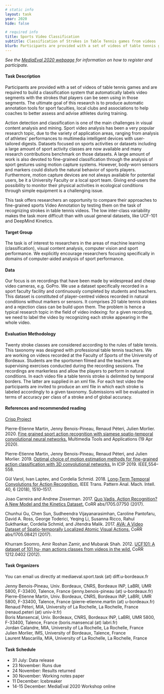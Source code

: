 ```yaml
---
# static info
layout: task
year: 2020
hide: false

# required info
title: Sports Video Classification
subtitle: Classification of Strokes in Table Tennis games from videos
blurb: Participants are provided with a set of videos of table tennis games and are required to build a classification system that automatically labels video segments with the strokes that players can be seen using in those segments. The ultimate goal of this research is to produce automatic annotation tools for sport faculties, local clubs and associations to help coaches to better assess and advise athletes during training.
---
```


<!-- # please respect the structure below-->
*See the [MediaEval 2020 webpage](https://multimediaeval.github.io/editions/2020/) for information on how to register and participate.*

#### Task Description
Participants are provided with a set of videos of table tennis games and are required to build a classification system that automatically labels video segments with the strokes that players can be seen using in those segments. The ultimate goal of this research is to produce automatic annotation tools for sport faculties, local clubs and associations to help coaches to better assess and advise athletes during training.

Action detection and classification is one of the main challenges in visual content analysis and mining. Sport video analysis has been a very popular research topic, due to the variety of application areas, ranging from analysis of athletes' performances to multimedia intelligent devices with user-tailored digests. Datasets focused on sports activities or datasets including a large amount of sport activity classes are now available and many research contributions benchmark on those datasets. A large amount of work is also devoted to fine-grained classification through the analysis of sport gestures using motion capture systems. However, body-worn sensors and markers could disturb the natural behavior of sports players. Furthermore, motion capture devices are not always available for potential users, be it a University Faculty or a local sport team.  Giving end-users the possibility to monitor their physical activities in ecological conditions through simple equipment is a challenging issue.

This task offers researchers an opportunity to compare their approaches to fine-grained sports Video Annotation by testing them on the task of recognizing strokes in table tennis videos. The low inter-class variability makes the task more difficult than with usual general datasets, like UCF-101 and DeepMind Kinetics.

#### Target Group
The task is of interest to researchers in the areas of machine learning (classification), visual content analysis, computer vision and sport performance. We explicitly encourage researchers focusing specifically in domains of computer-aided analysis of sport performance.

#### Data
Our focus is on recordings that have been made by widespread and cheap video cameras, e.g. GoPro. We use a dataset specifically recorded in a sport faculty facility and continuously completed by students and teachers. This dataset is constituted of player-centred videos recorded in natural conditions without markers or sensors. It comprises 20 table tennis strokes and a rejection class can be build upon them. The problem is hence a typical research topic in the field of video indexing: for a given recording, we need to label the video by recognizing each stroke appearing in the whole video.

#### Evaluation Methodology
Twenty stroke classes are considered according to the rules of table tennis. This taxonomy was designed with professional table tennis teachers. We are working on videos recorded at the Faculty of Sports of the University of Bordeaux. Students are the sportsmen filmed and the teachers are supervising exercises conducted during the recording sessions. The recordings are markerless and allow the players to perform in natural conditions. In each video file a table tennis stroke is delimited by temporal borders. The latter are supplied in an xml file. For each test video the participants are invited to produce an xml file in which each stroke is labeled accordingly to a given taxonomy. Submissions will be evaluated in terms of accuracy per class of a stroke and of global accuracy.

#### References and recommended reading

[Crisp Project](https://github.com/P-eMartin/crisp)

Pierre-Etienne Martin, Jenny Benois-Pineau, Renaud Péteri, Julien Morlier. 2020. [Fine grained sport action recognition with siamese spatio-temporal convolutional neural networks.](https://link.springer.com/epdf/10.1007/s11042-020-08917-3) Multimedia Tools and Applications (19 Apr 2020).

Pierre-Etienne Martin, Jenny Benois-Pineau, Renaud Péteri, and Julien Morlier. 2019. [Optimal choice of motion estimation methods for fine-grained action  classification with 3D convolutional networks.](https://hal.archives-ouvertes.fr/hal-02326240) In ICIP 2019. IEEE,554–558.

Gül Varol, Ivan Laptev, and Cordelia Schmid. 2018. [Long-Term Temporal Convolutions for Action Recognition.](https://arxiv.org/pdf/1604.04494.pdf) IEEE Trans. Pattern Anal. Mach. Intell. 40, 6 (2018), 1510–1517.

Joao Carreira and Andrew Zisserman. 2017. [Quo Vadis, Action Recognition? A New Model and the Kinetics Dataset.](https://arxiv.org/pdf/1705.07750.pdf) CoRR abs/1705.07750 (2017).

Chunhui Gu, Chen Sun, Sudheendra Vijayanarasimhan, Caroline Pantofaru, David A. Ross, George Toderici, Yeqing Li, Susanna Ricco, Rahul Sukthankar, Cordelia Schmid, and Jitendra Malik. 2017. [AVA: A Video Dataset of Spatio-temporally Localized Atomic Visual Actions.](http://openaccess.thecvf.com/content_cvpr_2018/papers/Gu_AVA_A_Video_CVPR_2018_paper.pdf) CoRR abs/1705.08421 (2017).

Khurram Soomro, Amir Roshan Zamir, and Mubarak Shah. 2012. [UCF101: A dataset of 101 hu- man actions classes from videos in the wild.](https://arxiv.org/pdf/1212.0402.pdf) CoRR 1212.0402 (2012).

#### Task Organizers
You can email us directly at mediaeval.sport.task (at) diff.u-bordeaux.fr

Jenny Benois-Pineau, Univ. Bordeaux, CNRS,  Bordeaux INP, LaBRI, UMR 5800, F-33400, Talence, France (jenny.benois-pineau (at) u-bordeaux.fr)<br>
Pierre-Etienne Martin, Univ. Bordeaux, CNRS,  Bordeaux INP, LaBRI, UMR 5800, F-33400, Talence, France (pierre-etienne.martin (at) u-bordeaux.fr)<br>
Renaud Péteri, MIA, University of La Rochelle, La Rochelle, France (renaud.peteri (at) univ-lr.fr)<br>
Boris Mansencal, Univ. Bordeaux, CNRS,  Bordeaux INP, LaBRI, UMR 5800, F-33400, Talence, France (boris.mansencal (at) labri.fr)<br>
Jordan Calandre, MIA, University of La Rochelle, La Rochelle, France<br>
Julien Morlier, IMS, University of Bordeaux, Talence, France<br>
Laurent Mascarilla, MIA, University of La Rochelle, La Rochelle, France

#### Task Schedule

* 31 July: Data release 
* 23 November: Runs due
* 24 November: Results returned 
* 30 November: Working notes paper 
* 11 December: Icebreaker
* 14-15 December: MediaEval 2020 Workshop online
